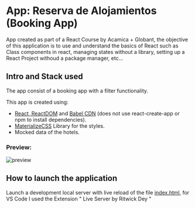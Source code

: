 # App: Reserva de Alojamientos (Booking App)

App created as part of a React Course by Acamica + Globant, the objective of this application is to use and understand the basics of React such as Class components in react, managing states without a library, setting up a React Project withoud a package manager, etc...

## Intro and Stack used

The app consist of a booking app with a filter functionality.

This app is created using:

- [React, ReactDOM](https://es.reactjs.org/docs/cdn-links.html) and [Babel CDN](https://cdnjs.com/libraries/babel-standalone) (does not use react-create-app or npm to install dependencies).
- [MaterializeCSS](https://materializecss.com/) Library for the styles.
- Mocked data of the hotels.

### Preview:

![preview](https://media.giphy.com/media/cjoCug3iFwnpo4nRJw/giphy.gif)

## How to launch the application

Launch a development local server with live reload of the file [index.html](https://github.com/r-vasquez/React_ReservaAlojamientos/blob/master/Rogger_Vasquez/index.html), for VS Code I used the Extension " Live Server by Ritwick Dey "
